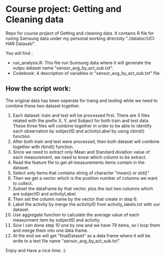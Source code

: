 Course project: Getting and Cleaning data
=======

Repo for course project of Getting and cleaning data. It contains R file for runing Samsung data under my personal working directoty "./dataloc/UCI HAR Dataset/". 

You will find :
  * run_analysis.R:
      This file run Sumsung data where it will generate the outpu dataset name "sensor_avg_by_act_sub.txt".
  * Codebook:
      A description of variables in  "sensor_avg_by_act_sub.txt" file

How the script work:
--------
The original data has been seperate for traing and testing while we need to combine these two dataset together.

1. Each dataset: train and test will be processed first. There are 3 files related with the prefix X, Y, and Subject for both train and test data. These three files will combine together in order to be able to identify each observation by subjectID and activityLabel by using cbind() function. 
2. After both train and test were processed, then both dataset will combine together with rbind() function.
3. Since we need to extract only Mean and Standard diviation value of each measurement, we need to know which column to be extract.
4. Read the feature file to get all measurements items contain in the dataset.
5. Select only items that contains string of character "mean() or std()"
6. Then we get a vector which is the position number of columns we want to collect.
7. Subset the dataframe by that vector, plus the last two columns which are subjectID and activityLabel.
8. Then set the column name by the vector that create in step 6.
9. Label the activity by merge the activityID from activity_labels.txt with our dataset.
10. Use aggregate function to calculate the average value of each measurment item by subjectID and activity.
11. Sice I can done step 10 one by one and we have 79 items, so I loop them and merge them into one data frame.
12. At the end we will get "finalDataset" as a data frame where it will be write to a text file name "sensor_avg_by_act_sub.txt".

Enjoy and Have a nice time. :)


